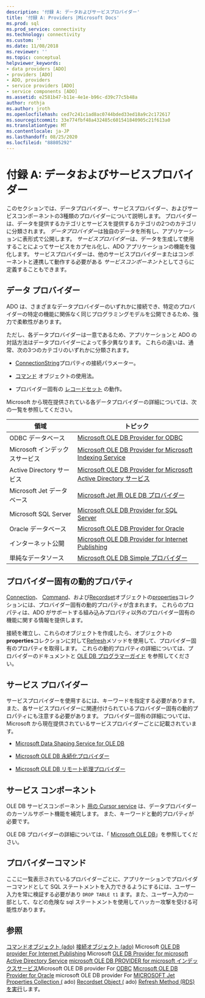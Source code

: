 ```yaml
---
description: '付録 A: データおよびサービスプロバイダー'
title: '付録 A: Providers |Microsoft Docs'
ms.prod: sql
ms.prod_service: connectivity
ms.technology: connectivity
ms.custom: ''
ms.date: 11/08/2018
ms.reviewer: ''
ms.topic: conceptual
helpviewer_keywords:
- data providers [ADO]
- providers [ADO]
- ADO, providers
- service providers [ADO]
- service components [ADO]
ms.assetid: e2581b47-b11e-4e1e-b96c-d39c77c5b48a
author: rothja
ms.author: jroth
ms.openlocfilehash: ced7c241c1ad8ac0744bded33ed18a9c2c172617
ms.sourcegitcommit: 33e774fbf48a432485c601541840905c21f613a0
ms.translationtype: MT
ms.contentlocale: ja-JP
ms.lasthandoff: 08/25/2020
ms.locfileid: "88805292"
---
```

# <a name="appendix-a-data-and-service-providers"></a>付録 A: データおよびサービスプロバイダー
このセクションでは、データプロバイダー、サービスプロバイダー、およびサービスコンポーネントの3種類のプロバイダーについて説明します。 プロバイダーは、データを提供するカテゴリとサービスを提供するカテゴリの2つのカテゴリに分類されます。 *データプロバイダー*は独自のデータを所有し、アプリケーションに表形式で公開します。 *サービスプロバイダー*は、データを生成して使用することによってサービスをカプセル化し、ADO アプリケーションの機能を強化します。 サービスプロバイダーは、他のサービスプロバイダーまたはコンポーネントと連携して動作する必要がある *サービスコンポーネント*としてさらに定義することもできます。

## <a name="data-providers"></a>データ プロバイダー
 ADO は、さまざまなデータプロバイダーのいずれかに接続でき、特定のプロバイダーの特定の機能に関係なく同じプログラミングモデルを公開できるため、強力で柔軟性があります。

 ただし、各データプロバイダーは一意であるため、アプリケーションと ADO の対話方法はデータプロバイダーによって多少異なります。 これらの違いは、通常、次の3つのカテゴリのいずれかに分類されます。

-   [ConnectionString](../../reference/ado-api/connectionstring-property-ado.md)プロパティの接続パラメーター。

-   [コマンド](../../reference/ado-api/command-object-ado.md) オブジェクトの使用法。

-   プロバイダー固有の [レコードセット](../../reference/ado-api/recordset-object-ado.md) の動作。

 Microsoft から現在提供されている各データプロバイダーの詳細については、次の一覧を参照してください。

|領域|トピック|
|----------|-----------|
|ODBC データベース|[Microsoft OLE DB Provider for ODBC](./microsoft-ole-db-provider-for-odbc.md)|
|Microsoft インデックスサービス|[Microsoft OLE DB Provider for Microsoft Indexing Service](./microsoft-ole-db-provider-for-microsoft-indexing-service.md)|
|Active Directory サービス|[Microsoft OLE DB Provider for Microsoft Active Directory サービス](./microsoft-ole-db-provider-for-microsoft-active-directory-service.md)|
|Microsoft Jet データベース|[Microsoft Jet 用 OLE DB プロバイダー](./microsoft-ole-db-provider-for-microsoft-jet.md)|
|Microsoft SQL Server|[Microsoft OLE DB Provider for SQL Server](./microsoft-ole-db-provider-for-sql-server.md)|
|Oracle データベース|[Microsoft OLE DB Provider for Oracle](./microsoft-ole-db-provider-for-oracle.md)|
|インターネット公開|[Microsoft OLE DB Provider for Internet Publishing](./microsoft-ole-db-provider-for-internet-publishing.md)|
|単純なデータソース|[Microsoft OLE DB Simple プロバイダー](./microsoft-ole-db-simple-provider.md)|

## <a name="provider-specific-dynamic-properties"></a>プロバイダー固有の動的プロパティ
 [Connection](../../reference/ado-api/connection-object-ado.md)、 [Command](../../reference/ado-api/command-object-ado.md)、および[Recordset](../../reference/ado-api/recordset-object-ado.md)オブジェクトの[properties](../../reference/ado-api/properties-collection-ado.md)コレクションには、プロバイダー固有の動的プロパティが含まれます。 これらのプロパティは、ADO がサポートする組み込みプロパティ以外のプロバイダー固有の機能に関する情報を提供します。

 接続を確立し、これらのオブジェクトを作成したら、オブジェクトの**properties**コレクションに対して[Refresh](../../reference/ado-api/refresh-method-ado.md)メソッドを使用して、プロバイダー固有のプロパティを取得します。 これらの動的プロパティの詳細については、プロバイダーのドキュメントと [OLE DB プログラマーガイド](/previous-versions/windows/desktop/ms713643(v=vs.85)) を参照してください。

## <a name="service-providers"></a>サービス プロバイダー
 サービスプロバイダーを使用するには、キーワードを指定する必要があります。 また、各サービスプロバイダーに関連付けられているプロバイダー固有の動的プロパティにも注意する必要があります。 プロバイダー固有の詳細については、Microsoft から現在提供されているサービスプロバイダーごとに記載されています。

-   [Microsoft Data Shaping Service for OLE DB](./microsoft-data-shaping-service-for-ole-db-ado-service-provider.md)

-   [Microsoft OLE DB 永続化プロバイダー](./microsoft-ole-db-persistence-provider-ado-service-provider.md)

-   [Microsoft OLE DB リモート処理プロバイダー](./microsoft-ole-db-remoting-provider-ado-service-provider.md)

## <a name="service-components"></a>サービス コンポーネント
 OLE DB サービスコンポーネント [用の Cursor service](./microsoft-cursor-service-for-ole-db-ado-service-component.md) は、データプロバイダーのカーソルサポート機能を補完します。 また、キーワードと動的プロパティが必要です。

 OLE DB プロバイダーの詳細については、「 [Microsoft OLE DB](/previous-versions/windows/desktop/ms722784(v=vs.85))」を参照してください。

## <a name="provider-commands"></a>プロバイダーコマンド
 ここに一覧表示されているプロバイダーごとに、アプリケーションでプロバイダーコマンドとして SQL ステートメントを入力できるようにするには、ユーザー入力を常に検証する必要があり `DROP TABLE t1` ます。また、ユーザー入力の一部として、などの危険な sql ステートメントを使用してハッカー攻撃を受ける可能性があります。

## <a name="see-also"></a>参照
 [コマンドオブジェクト (ado)](../../reference/ado-api/command-object-ado.md) [接続オブジェクト (ado)](../../reference/ado-api/connection-object-ado.md) Microsoft [OLE DB provider For Internet Publishing](./microsoft-ole-db-provider-for-internet-publishing.md) Microsoft [OLE DB Provider for microsoft Active Directory Service](./microsoft-ole-db-provider-for-microsoft-active-directory-service.md) [microsoft OLE DB PROVIDER for microsoft インデックスサービス](./microsoft-ole-db-provider-for-microsoft-indexing-service.md)Microsoft OLE DB provider For [ODBC](./microsoft-ole-db-provider-for-odbc.md) [Microsoft OLE DB Provider for Oracle](./microsoft-ole-db-provider-for-oracle.md) microsoft OLE DB provider For [MICROSOFT Jet](./microsoft-ole-db-provider-for-microsoft-jet.md) [Properties Collection (](../../reference/ado-api/properties-collection-ado.md) ado) [Recordset Object (](../../reference/ado-api/recordset-object-ado.md) ado) [Refresh Method (RDS)](../../reference/rds-api/refresh-method-rds.md) [を実行](./microsoft-ole-db-provider-for-sql-server.md)します。